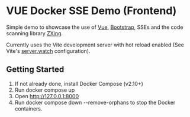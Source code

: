 # VUE Docker SSE Demo (Frontend)
Simple demo to showcase the use of [Vue](https://vuejs.org/), [Bootstrap](https://getbootstrap.com/), SSEs and the code scanning library [ZXing](https://github.com/zxing-js/library). 

Currently uses the Vite development server with hot reload enabled (See Vite's [server.watch](https://vitejs.dev/config/server-options.html#server-watch) configuration).

## Getting Started
1. If not already done, install Docker Compose (v2.10+)
2. Run docker compose up
3. Open http://127.0.0.1:8000
4. Run docker compose down --remove-orphans to stop the Docker containers.